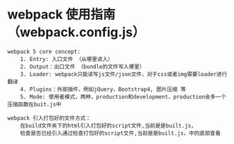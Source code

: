 # webpack 使用指南（webpack.config.js）
    webpack 5 core concept:
        1. Entry: 入口文件 （从哪里读入）
        2. Output：出口文件 （bundle的文件写入哪里）
        3. Loader: webpack只能读写js文件/json文件，对于css或者img需要loader进行翻译
        4. Plugins：外部插件，例如jQuery，Bootstrap4, 图片压缩 等
        5. Mode: 使用者模式，两种，production和development，production会多一个压缩函数在buit.js中
    
    webpack 引入打包好的文件方式：
        在build文件夹下的html引入打包好的script文件,当前是是built.js，
        检查是否已经引入通过检查打包好的script文件,当前是是built.js，中的底部查看